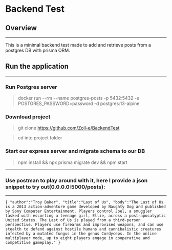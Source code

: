 # Backend Test

## Overview

---

This is a minimal backend test made to add and retrieve posts from a postgres DB with prisma ORM.

## Run the application

---
### Run Postgres server
>docker run --rm --name postgres-posts -p 5432:5432 -e POSTGRES_PASSWORD=password -d postgres:13-alpine
### Download project
> git clone https://github.com/Zoll-e/BackendTest

> cd into project folder

### Start our express server and migrate schema to our DB
> npm install && npx prisma migrate dev && npm start

---

### Use postman to play around with it, here I provide a json snippet to try out(0.0.0.0:5000/posts):

---

`{ "author":"Troy Baker", "title":"Last of Us", "body":"The Last of Us is a 2013 action-adventure game developed by Naughty Dog and published by Sony Computer Entertainment. Players control Joel, a smuggler tasked with escorting a teenage girl, Ellie, across a post-apocalyptic United States. The Last of Us is played from a third-person perspective. Players use firearms and improvised weapons, and can use stealth to defend against hostile humans and cannibalistic creatures infected by a mutated fungus in the genus Cordyceps. In the online multiplayer mode, up to eight players engage in cooperative and competitive gameplay." } `
